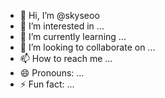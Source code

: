 - 👋 Hi, I’m @skyseoo
- 👀 I’m interested in ...
- 🌱 I’m currently learning ...
- 💞️ I’m looking to collaborate on ...
- 📫 How to reach me ...
- 😄 Pronouns: ...
- ⚡ Fun fact: ...

<!---
skyseoo/skyseoo is a ✨ special ✨ repository because its `README.md` (this file) appears on your GitHub profile.
You can click the Preview link to take a look at your changes.
--->
